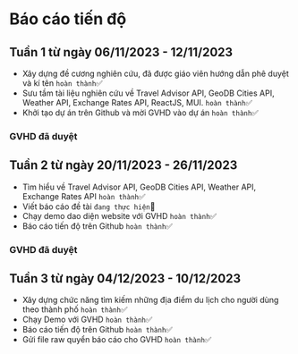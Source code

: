 # Báo cáo tiến độ

## Tuần 1 từ ngày 06/11/2023 - 12/11/2023

-   Xây dựng đề cương nghiên cứu, đã được giáo viên hướng dẫn phê duyệt và kí tên `hoàn thành`✅
-   Sưu tầm tài liệu nghiên cứu về Travel Advisor API, GeoDB Cities API, Weather API, Exchange Rates API, ReactJS, MUI. `hoàn thành`✅
-   Khởi tạo dự án trên Github và mời GVHD vào dự án `hoàn thành`✅
  ### GVHD đã duyệt

## Tuần 2 từ ngày 20/11/2023 - 26/11/2023

-   Tìm hiểu về Travel Advisor API, GeoDB Cities API, Weather API, Exchange Rates API `hoàn thành`✅
-   Viết báo cáo đề tài `đang thực hiện`📝
-   Chạy demo dao diện website với GVHD `hoàn thành`✅
-   Báo cáo tiến độ trên Github `hoàn thành`✅
  ### GVHD đã duyệt

## Tuần 3 từ ngày 04/12/2023 - 10/12/2023

-  Xây dựng chức năng tìm kiếm những địa điểm du lịch cho người dùng theo thành phố `hoàn thành`✅
-  Chạy Demo với GVHD `hoàn thành`✅
-  Báo cáo tiến độ trên Github `hoàn thành`✅
-  Gửi file raw quyển báo cáo cho GVHD `hoàn thành`✅
